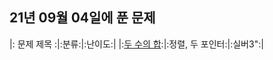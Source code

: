 ## 21년 09월 04일에 푼 문제

|: 문제 제목 :|:분류:|:난이도:|
|:[두 수의 합](https://www.acmicpc.net/problem/3273):|:정렬, 두 포인터:|:실버3":|
